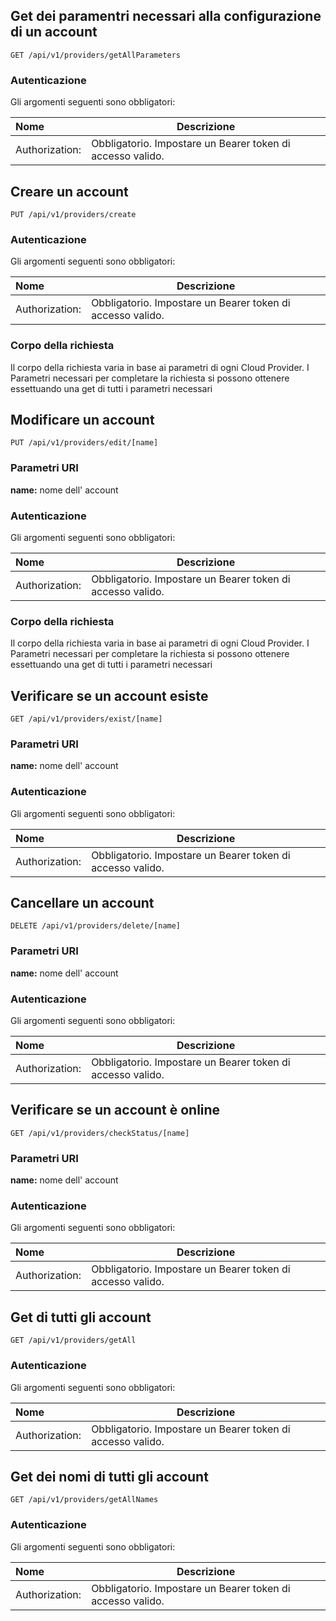 ## Get dei paramentri necessari alla configurazione di un account
```
GET /api/v1/providers/getAllParameters
```

### Autenticazione
Gli argomenti seguenti sono obbligatori:

| Nome           | Descrizione                                                |
| :------------- | ---------------------------------------------------------- |
| Authorization: | Obbligatorio. Impostare un Bearer token di accesso valido. |

## Creare un account
```
PUT /api/v1/providers/create
```

### Autenticazione
Gli argomenti seguenti sono obbligatori:

| Nome           | Descrizione                                                |
| :------------- | ---------------------------------------------------------- |
| Authorization: | Obbligatorio. Impostare un Bearer token di accesso valido. |


### Corpo della richiesta

Il corpo della richiesta varia in base ai parametri di ogni Cloud Provider. I Parametri necessari per completare la richiesta si possono ottenere essettuando una get di tutti i parametri necessari


## Modificare un account
```
PUT /api/v1/providers/edit/[name]
```
### Parametri URI
**name:** nome dell' account

### Autenticazione
Gli argomenti seguenti sono obbligatori:

| Nome           | Descrizione                                                |
| :------------- | ---------------------------------------------------------- |
| Authorization: | Obbligatorio. Impostare un Bearer token di accesso valido. |


### Corpo della richiesta

Il corpo della richiesta varia in base ai parametri di ogni Cloud Provider. I Parametri necessari per completare la richiesta si possono ottenere essettuando una get di tutti i parametri necessari

## Verificare se un account esiste
```
GET /api/v1/providers/exist/[name]
```

### Parametri URI
**name:** nome dell' account

### Autenticazione
Gli argomenti seguenti sono obbligatori:

| Nome           | Descrizione                                                |
| :------------- | ---------------------------------------------------------- |
| Authorization: | Obbligatorio. Impostare un Bearer token di accesso valido. |

## Cancellare un account
```
DELETE /api/v1/providers/delete/[name]
```
### Parametri URI
**name:** nome dell' account


### Autenticazione
Gli argomenti seguenti sono obbligatori:

| Nome           | Descrizione                                                |
| :------------- | ---------------------------------------------------------- |
| Authorization: | Obbligatorio. Impostare un Bearer token di accesso valido. |

## Verificare se un account è online
```
GET /api/v1/providers/checkStatus/[name]
```
### Parametri URI
**name:** nome dell' account

### Autenticazione
Gli argomenti seguenti sono obbligatori:

| Nome           | Descrizione                                                |
| :------------- | ---------------------------------------------------------- |
| Authorization: | Obbligatorio. Impostare un Bearer token di accesso valido. |

## Get di tutti gli account
```
GET /api/v1/providers/getAll
```

### Autenticazione
Gli argomenti seguenti sono obbligatori:

| Nome           | Descrizione                                                |
| :------------- | ---------------------------------------------------------- |
| Authorization: | Obbligatorio. Impostare un Bearer token di accesso valido. |

## Get dei nomi di tutti gli account
```
GET /api/v1/providers/getAllNames
```

### Autenticazione
Gli argomenti seguenti sono obbligatori:

| Nome           | Descrizione                                                |
| :------------- | ---------------------------------------------------------- |
| Authorization: | Obbligatorio. Impostare un Bearer token di accesso valido. |